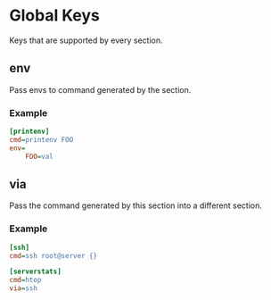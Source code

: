 # Global Keys

Keys that are supported by every section.

## env

Pass envs to command generated by the section.


### Example
```ini
[printenv]
cmd=printenv FOO
env=
    FOO=val
```
## via
Pass the command generated by this section into a different section.

### Example

```ini
[ssh]
cmd=ssh root@server {}

[serverstats]
cmd=htop
via=ssh
```


